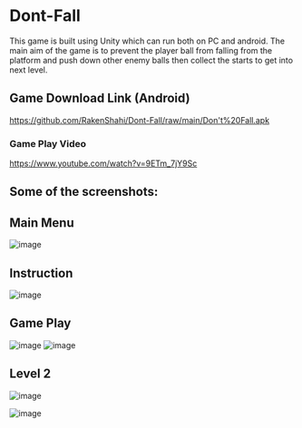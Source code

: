 # Dont-Fall

This game is built using Unity which can run both on PC and android.
The main aim of the game is to prevent the player ball from falling from the platform and push down other enemy balls then collect the starts to get into next level.

## Game Download Link (Android)
https://github.com/RakenShahi/Dont-Fall/raw/main/Don't%20Fall.apk

### Game Play Video
https://www.youtube.com/watch?v=9ETm_7jY9Sc

## Some of the screenshots:

## Main Menu
![image](https://user-images.githubusercontent.com/30067218/128010914-f7770593-5d8b-425e-9472-39ca7b45f72c.png)


## Instruction
![image](https://user-images.githubusercontent.com/30067218/128010952-dc3960b6-9a3f-4345-9705-6d2c1e001b6a.png)


## Game Play
![image](https://user-images.githubusercontent.com/30067218/128011023-37762306-4bb9-4ed0-be07-43af1e4db467.png)
![image](https://user-images.githubusercontent.com/30067218/128011054-91caa8ce-cc01-46cd-99b7-3e04821e14c9.png)


## Level 2
![image](https://user-images.githubusercontent.com/30067218/128011072-b02ea1cb-b343-4553-84ea-7b874f835db0.png)

![image](https://user-images.githubusercontent.com/30067218/128011104-fefb4698-aef1-463d-bd7d-b0548c0b9427.png)

